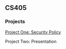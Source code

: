 ## CS405

### Projects

[Project One: Security Policy](https://github.com/ieshas/405/blob/main/Module%206/Project%20One.pdf)

Project Two: Presentation
